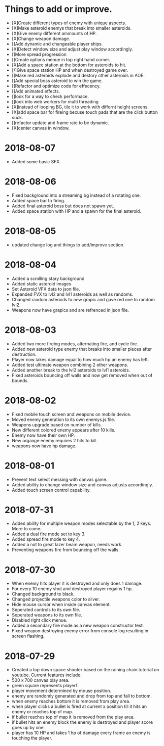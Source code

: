 # Things to add or improve.
- [X]Create different types of enemy with unique aspects.
- [X]Make asteroid enemys that break into smaller asteroids.
- [X]Give enemy different ammounts of HP.
- [X]Change weapon damage.
- []Add dynamic and changeable player ships.
- [X]Detect window size and adjust play window accordingly.
- []More spread progression
- []Create options menue in top right hand corner.
- [X]Add a space station at the bottom for asteroids to hit.
- [/]Give space station HP and when destroyed game over.
- []Make red asteroids explode and destory other asteroids in AOE.
- []Add special boss asteroid to win the game.
- []Refactor and optimize code for effecency.
- []Add animated effects.
- []look for a way to check performace.
- []look into web workers for multi threading
- [X]instead of looping BG, tile it to work with differnt height screens.
- [X]add space bar for fireing becuse touch pads that are the click button suck.
- []refactor update and frame rate to be dynamic.
- [X]center canvas in window.

# 2018-08-07
- Added some basic SFX.

# 2018-08-06
- Fixed background into a streaming bg instead of a rotating one.
- Added space bar to firing.
- Added final asteroid boss but does not spawn yet.
- Added space station with HP and a spawn for the final asteroid.

# 2018-08-05
- updated change log and things to add/improve section.

# 2018-08-04
- Added a scrolling stary background
- Added static asteroid images
- Set Asteroid VFX data to json file.
- Expanded FVX to lvl2 and lvl1 asteroids as well as randoms.
- Changed random asteroids to new grapic and gave red one to random lvl2.
- Weapons now have grapics and are refrenced in json file.

# 2018-08-03
- Added two more fireing modes, alternating fire, and cycle fire.
- Added new asteroid type enemy that breaks into smaller pieces after destruction.
- Player now takes damage equal to how much hp an enemy has left.
- Added test ultimate weapon combining 2 other weapons.
- Added another break to the lvl2 asteroids to lvl1 asteroids.
- Fixed asteroids bouncing off walls and now get removed when out of bounds.

# 2018-08-02
- Fixed mobile touch screen and weapons on mobile device.
- Moved enemy generation to its own enemys.js file.
- Weapons upgrade based on number of kills.
- New different colored enemy appears after 10 kills.
- Enemy now have their own HP.
- New organge enemy requires 2 hits to kill.
- weapons now have hp damage.

# 2018-08-01
- Prevent text select messing with canvas game.
- Added ability to change window size and canvas adjusts accordingly.
- Added touch screen control capability.

# 2018-07-31
- Added ability for multiple weapon modes selectable by the 1, 2 keys.  More to come.
- Added a dual fire mode set to key 3.
- Added spread fire mode to key 4.
- Added a not to great lazer beam weapon, needs work.
- Preventing weapons fire from bouncing off the walls.

# 2018-07-30
- When enemy hits player it is destroyed and only does 1 damage.
- For every 10 enemy shot and destroyed player regains 1 hp.
- Changed background to black.
- Changed projectile weapons color to silver.
- Hide mouse cursor when inside canvas element.
- Seperated controls to its own file.
- Seperated weapons to its own file.
- Disabled right click menue.
- Added a secondary fire mode as a new weapon constructor test.
- Fixed weapon destroying enemy error from console log resulting in screen flashing.

# 2018-07-29
- Created a top down space shooter based on the raining chain tutorial on youtube.  Current features include:
- 500 x 700 canvas play area.
- green square represents player1.
- player movement determined by mouse position.
- enemy are randomly generated and drop from top and fall to bottom.
- when enemy reaches bottom it is removed from play area.
- when player clicks a bullet is fired at current x position till it hits an enemy or reaches top of map.
- if bullet reaches top of map it is removed from the play area.
- if bullet hits an enemy block the enemy is destroyed and player score goes up by one.
- player has 10 HP and takes 1 hp of damage every frame an enemy is touching the player.
